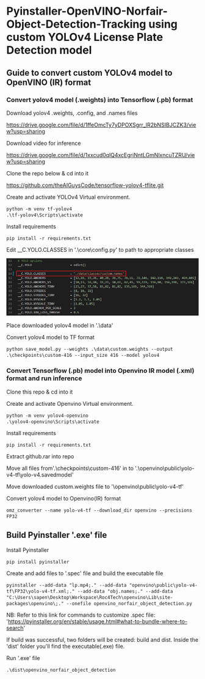 # Pyinstaller-OpenVINO-Norfair-Object-Detection-Tracking using custom YOLOv4 License Plate Detection model

## Guide to convert custom YOLOv4 model to OpenVINO (IR) format

### Convert yolov4 model (.weights) into Tensorflow (.pb) format

Download yolov4 .weights, .config, and .names files

https://drive.google.com/file/d/1ffeOmcTy7yDPOXSgrr_lR2bNSIBJCZK3/view?usp=sharing

Download video for inference

https://drive.google.com/file/d/1xxcud0qlQ4xcEgrjNntLGmNlxncuTZRU/view?usp=sharing

Clone the repo below & cd into it

https://github.com/theAIGuysCode/tensorflow-yolov4-tflite.git

Create and activate YOLOv4 Virtual environment.

```
python -m venv tf-yolov4
.\tf-yolov4\Scripts\activate
```

Install requirements

```
pip install -r requirements.txt
```

Edit __C.YOLO.CLASSES in '.\core\config.py' to path to appropriate classes
<p align="center"><img src="helpers/custom_config.png" width="640"\></p>

Place downloaded yolov4 model in '.\data'

Convert yolov4 model to TF format

```
python save_model.py --weights .\data\custom.weights --output .\checkpoints\custom-416 --input_size 416 --model yolov4 
```

### Convert Tensorflow (.pb) model into Openvino IR model (.xml) format and run inference

Clone this repo & cd into it

Create and activate Openvino Virtual environment.

```
python -m venv yolov4-openvino
.\yolov4-openvino\Scripts\activate
```

Install requirements

```
pip install -r requirements.txt
```
Extract github.rar into repo

Move all files from'.\checkpoints\custom-416' in to '.\openvino\public\yolo-v4-tf\yolo-v4.savedmodel'

Move downloaded custom.weights file to '\openvino\public\yolo-v4-tf'

Convert yolov4 model to Openvino(IR) format

```
omz_converter --name yolo-v4-tf --download_dir openvino --precisions FP32
```

## Build Pyinstaller '.exe' file
Install Pyinstaller

```
pip install pyinstaller
```

Create and add files to '.spec' file and build the executable file

```
pyinstaller --add-data "lp.mp4;." --add-data "openvino\public\yolo-v4-tf\FP32\yolo-v4-tf.xml;." --add-data "obj.names;." --add-data "C:\Users\sapen\Desktop\Workspace\Roc4Tech\openvino\Lib\site-packages\openvino\;." --onefile openvino_norfair_object_detection.py
```
NB: Refer to this link for commands to customize .spec file: 'https://pyinstaller.org/en/stable/usage.html#what-to-bundle-where-to-search'

If build was successful, two folders will be created: build and dist. Inside the 'dist' folder you'll find the executable(.exe) file.

Run '.exe' file

```
.\dist\openvino_norfair_object_detection
```

